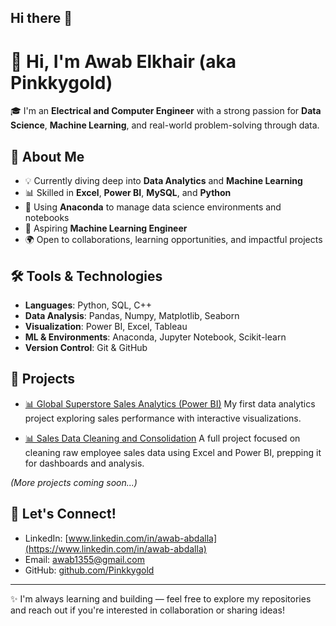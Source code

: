 ## Hi there 👋

# 👋 Hi, I'm Awab Elkhair (aka Pinkkygold)

🎓 I'm an **Electrical and Computer Engineer** with a strong passion for **Data Science**, **Machine Learning**, and real-world problem-solving through data.

## 🚀 About Me

* 💡 Currently diving deep into **Data Analytics** and **Machine Learning**
* 📊 Skilled in **Excel**, **Power BI**, **MySQL**, and **Python**
* 🧠 Using **Anaconda** to manage data science environments and notebooks
* 🤖 Aspiring **Machine Learning Engineer**
* 🌍 Open to collaborations, learning opportunities, and impactful projects

## 🛠️ Tools & Technologies

* **Languages**: Python, SQL, C++
* **Data Analysis**: Pandas, Numpy, Matplotlib, Seaborn
* **Visualization**: Power BI, Excel, Tableau
* **ML & Environments**: Anaconda, Jupyter Notebook, Scikit-learn
* **Version Control**: Git & GitHub

## 📌 Projects

* [📊 Global Superstore Sales Analytics (Power BI)](https://github.com/Pinkkygold/global-superstore-analytics)
  My first data analytics project exploring sales performance with interactive visualizations.

* [📊 Sales Data Cleaning and Consolidation](https://github.com/Pinkkygold/Sales-Data-Cleaning-and-Consolidation)
  A full project focused on cleaning raw employee sales data using Excel and Power BI, prepping it for dashboards and analysis.

*(More projects coming soon...)*

## 📢 Let's Connect!

* LinkedIn: [www.linkedin.com/in/awab-abdalla](https://www.linkedin.com/in/awab-abdalla)
* Email: [awab1355@gmail.com](mailto:awab1355@gmail.com)
* GitHub: [github.com/Pinkkygold](https://github.com/Pinkkygold)

---

✨ I'm always learning and building — feel free to explore my repositories and reach out if you're interested in collaboration or sharing ideas!

<!--
**Pinkkygold/Pinkkygold** is a ✨ _special_ ✨ repository because its `README.md` (this file) appears on your GitHub profile.

Here are some ideas to get you started:

- 📝 I’m currently working on ...
- 🌱 I’m currently learning ...
- 👯️ I’m looking to collaborate on ...
- 🧐 I’m looking for help with ...
- 💬 Ask me about ...
- 📢 How to reach me: ...
- 😄 Pronouns: ...
- ⚡ Fun fact: ...
-->

